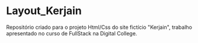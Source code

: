 # Layout_Kerjain
Repositório criado para o projeto Html/Css do site fictício "Kerjain", trabalho apresentado no curso de FullStack na Digital College.
